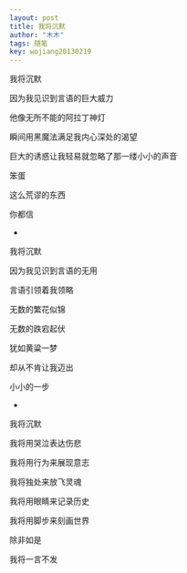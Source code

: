 ```yaml
---
layout: post
title: 我将沉默
author: "木木"
tags: 随笔
key: wojiang20130219
---
```


 我将沉默<!--more-->

因为我见识到言语的巨大威力

他像无所不能的阿拉丁神灯

瞬间用黑魔法满足我内心深处的渴望

巨大的诱惑让我轻易就忽略了那一缕小小的声音

笨蛋

这么荒谬的东西

你都信

*

我将沉默

因为我见识到言语的无用

言语引领着我领略

无数的繁花似锦

无数的跌宕起伏

犹如黄粱一梦

却从不肯让我迈出

小小的一步

*

我将沉默

我将用哭泣表达伤悲

我将用行为来展现意志

我将独处来放飞灵魂

我将用眼睛来记录历史

我将用脚步来刻画世界

除非如是

我将一言不发  